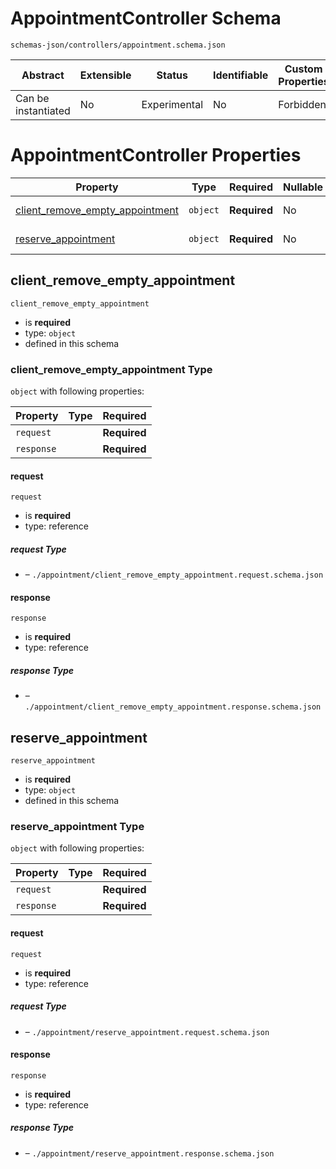 # AppointmentController Schema

```
schemas-json/controllers/appointment.schema.json
```

| Abstract            | Extensible | Status       | Identifiable | Custom Properties | Additional Properties | Defined In                                                     |
| ------------------- | ---------- | ------------ | ------------ | ----------------- | --------------------- | -------------------------------------------------------------- |
| Can be instantiated | No         | Experimental | No           | Forbidden         | Forbidden             | [controllers/appointment.schema.json](appointment.schema.json) |

# AppointmentController Properties

| Property                                                            | Type     | Required     | Nullable | Defined by                          |
| ------------------------------------------------------------------- | -------- | ------------ | -------- | ----------------------------------- |
| [client_remove_empty_appointment](#client_remove_empty_appointment) | `object` | **Required** | No       | AppointmentController (this schema) |
| [reserve_appointment](#reserve_appointment)                         | `object` | **Required** | No       | AppointmentController (this schema) |

## client_remove_empty_appointment

`client_remove_empty_appointment`

- is **required**
- type: `object`
- defined in this schema

### client_remove_empty_appointment Type

`object` with following properties:

| Property   | Type | Required     |
| ---------- | ---- | ------------ |
| `request`  |      | **Required** |
| `response` |      | **Required** |

#### request

`request`

- is **required**
- type: reference

##### request Type

- []() – `./appointment/client_remove_empty_appointment.request.schema.json`

#### response

`response`

- is **required**
- type: reference

##### response Type

- []() – `./appointment/client_remove_empty_appointment.response.schema.json`

## reserve_appointment

`reserve_appointment`

- is **required**
- type: `object`
- defined in this schema

### reserve_appointment Type

`object` with following properties:

| Property   | Type | Required     |
| ---------- | ---- | ------------ |
| `request`  |      | **Required** |
| `response` |      | **Required** |

#### request

`request`

- is **required**
- type: reference

##### request Type

- []() – `./appointment/reserve_appointment.request.schema.json`

#### response

`response`

- is **required**
- type: reference

##### response Type

- []() – `./appointment/reserve_appointment.response.schema.json`
